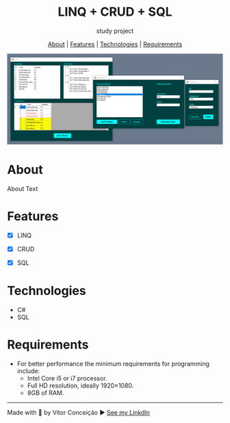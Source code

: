 <h1 align="center">LINQ + CRUD + SQL</h1>
<p align="center">study project</p>

<p align="center">
    <a href="#about">About</a> |
    <a href="#features">Features</a> |
    <a href="#technologies">Technologies</a> |
    <a href="#requirements">Requirements</a> 
    
</p>

<img src="img.png" alt="">

# About
<p>
    About Text
</p>

# Features
- [x] LINQ
    
- [x] CRUD
   
- [x] SQL
    
# Technologies
- C#
- SQL

# Requirements
- For better performance the minimum requirements for programming include: 
    - Intel Core i5 or i7 processor. 
    - Full HD resolution, ideally 1920×1080. 
    - 8GB of RAM.

---
Made with 💜 by Vítor Conceição ▶ [See my LinkdIn](https://www.linkedin.com/in/v%C3%ADtor-concei%C3%A7%C3%A3o-707404227/)
